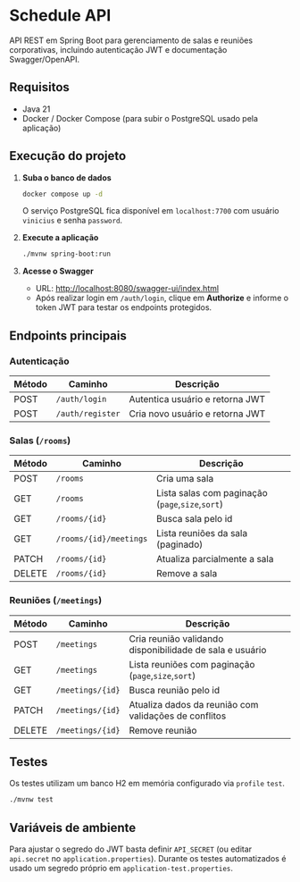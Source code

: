 # Schedule API

API REST em Spring Boot para gerenciamento de salas e reuniões corporativas, incluindo autenticação JWT e documentação Swagger/OpenAPI.

## Requisitos

- Java 21
- Docker / Docker Compose (para subir o PostgreSQL usado pela aplicação)

## Execução do projeto

1. **Suba o banco de dados**
   ```bash
   docker compose up -d
   ```
   O serviço PostgreSQL fica disponível em `localhost:7700` com usuário `vinicius` e senha `password`.

2. **Execute a aplicação**
   ```bash
   ./mvnw spring-boot:run
   ```

3. **Acesse o Swagger**
   - URL: [http://localhost:8080/swagger-ui/index.html](http://localhost:8080/swagger-ui/index.html)
   - Após realizar login em `/auth/login`, clique em **Authorize** e informe o token JWT para testar os endpoints protegidos.

## Endpoints principais

### Autenticação
| Método | Caminho          | Descrição                    |
|--------|------------------|------------------------------|
| POST   | `/auth/login`    | Autentica usuário e retorna JWT |
| POST   | `/auth/register` | Cria novo usuário e retorna JWT |

### Salas (`/rooms`)
| Método | Caminho                 | Descrição                                    |
|--------|-------------------------|----------------------------------------------|
| POST   | `/rooms`                | Cria uma sala                                |
| GET    | `/rooms`                | Lista salas com paginação (`page`,`size`,`sort`) |
| GET    | `/rooms/{id}`           | Busca sala pelo id                           |
| GET    | `/rooms/{id}/meetings`  | Lista reuniões da sala (paginado)            |
| PATCH  | `/rooms/{id}`           | Atualiza parcialmente a sala                 |
| DELETE | `/rooms/{id}`           | Remove a sala                                |

### Reuniões (`/meetings`)
| Método | Caminho          | Descrição                                                         |
|--------|------------------|-------------------------------------------------------------------|
| POST   | `/meetings`      | Cria reunião validando disponibilidade de sala e usuário          |
| GET    | `/meetings`      | Lista reuniões com paginação (`page`,`size`,`sort`)               |
| GET    | `/meetings/{id}` | Busca reunião pelo id                                             |
| PATCH  | `/meetings/{id}` | Atualiza dados da reunião com validações de conflitos             |
| DELETE | `/meetings/{id}` | Remove reunião                                                    |

## Testes

Os testes utilizam um banco H2 em memória configurado via `profile` `test`.
```bash
./mvnw test
```

## Variáveis de ambiente

Para ajustar o segredo do JWT basta definir `API_SECRET` (ou editar `api.secret` no `application.properties`). Durante os testes automatizados é usado um segredo próprio em `application-test.properties`.
